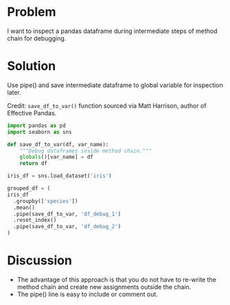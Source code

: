 # Problem

I want to inspect a pandas dataframe during intermediate steps of method chain for debugging.

# Solution
Use pipe() and save intermediate dataframe to global variable for inspection later.

Credit: `save_df_to_var()` function sourced via Matt Harrison, author of Effective Pandas.

```python
import pandas as pd
import seaborn as sns

def save_df_to_var(df, var_name):
    """Debug dataframes inside method chain."""
    globals()[var_name] = df
    return df

iris_df = sns.load_dataset('iris')

grouped_df = (
iris_df
  .groupby(['species'])
  .mean()
  .pipe(save_df_to_var, 'df_debug_1')
  .reset_index()
  .pipe(save_df_to_var, 'df_debug_2')
)
```

# Discussion

* The advantage of this approach is that you do not have to re-write the method chain and create new assignments outside the chain. 
* The pipe() line is easy to include or comment out.

